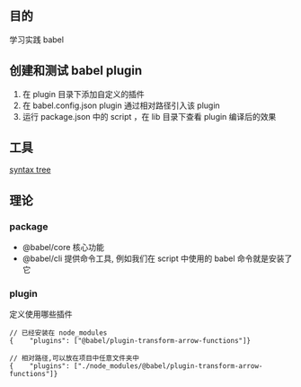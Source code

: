 ## 目的
学习实践 babel

## 创建和测试 babel plugin

1. 在 plugin 目录下添加自定义的插件
2. 在 babel.config.json plugin 通过相对路径引入该 plugin 
3. 运行 package.json 中的 script ，在 lib 目录下查看 plugin 编译后的效果

## 工具
[syntax tree](https://esprima.org/demo/parse.html)

## 理论

### package
* @babel/core 核心功能
* @babel/cli 提供命令工具, 例如我们在 script 中使用的 babel 命令就是安装了它


### plugin
定义使用哪些插件
```
// 已经安装在 node_modules
{    "plugins": ["@babel/plugin-transform-arrow-functions"]}

// 相对路径,可以放在项目中任意文件夹中
{    "plugins": ["./node_modules/@babel/plugin-transform-arrow-functions"]}
```